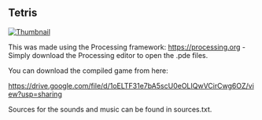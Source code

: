 ## Tetris
[![Thumbnail](https://github.com/techiew/Tetris/blob/master/thumbnail.png)](https://www.youtube.com/watch?v=dOIRB8INP-0)

This was made using the Processing framework: https://processing.org - Simply download the Processing editor to open the .pde files.

You can download the compiled game from here: 

https://drive.google.com/file/d/1oELTF31e7bA5scU0eOLIQwVCirCwg6OZ/view?usp=sharing

Sources for the sounds and music can be found in sources.txt.


